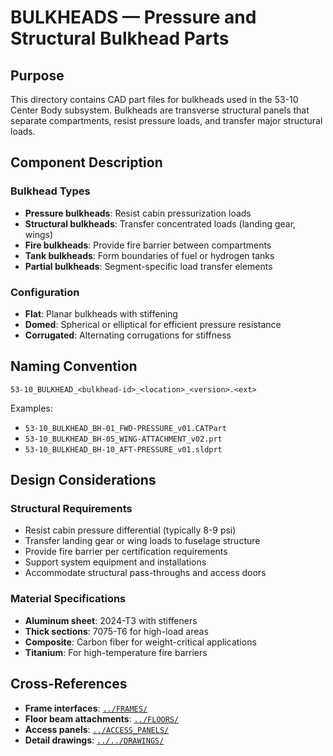 # BULKHEADS — Pressure and Structural Bulkhead Parts

## Purpose

This directory contains CAD part files for bulkheads used in the 53-10 Center Body subsystem. Bulkheads are transverse structural panels that separate compartments, resist pressure loads, and transfer major structural loads.

## Component Description

### Bulkhead Types
- **Pressure bulkheads**: Resist cabin pressurization loads
- **Structural bulkheads**: Transfer concentrated loads (landing gear, wings)
- **Fire bulkheads**: Provide fire barrier between compartments
- **Tank bulkheads**: Form boundaries of fuel or hydrogen tanks
- **Partial bulkheads**: Segment-specific load transfer elements

### Configuration
- **Flat**: Planar bulkheads with stiffening
- **Domed**: Spherical or elliptical for efficient pressure resistance
- **Corrugated**: Alternating corrugations for stiffness

## Naming Convention

```
53-10_BULKHEAD_<bulkhead-id>_<location>_<version>.<ext>
```

Examples:
- `53-10_BULKHEAD_BH-01_FWD-PRESSURE_v01.CATPart`
- `53-10_BULKHEAD_BH-05_WING-ATTACHMENT_v02.prt`
- `53-10_BULKHEAD_BH-10_AFT-PRESSURE_v01.sldprt`

## Design Considerations

### Structural Requirements
- Resist cabin pressure differential (typically 8-9 psi)
- Transfer landing gear or wing loads to fuselage structure
- Provide fire barrier per certification requirements
- Support system equipment and installations
- Accommodate structural pass-throughs and access doors

### Material Specifications
- **Aluminum sheet**: 2024-T3 with stiffeners
- **Thick sections**: 7075-T6 for high-load areas
- **Composite**: Carbon fiber for weight-critical applications
- **Titanium**: For high-temperature fire barriers

## Cross-References

- **Frame interfaces**: [`../FRAMES/`](../FRAMES/)
- **Floor beam attachments**: [`../FLOORS/`](../FLOORS/)
- **Access panels**: [`../ACCESS_PANELS/`](../ACCESS_PANELS/)
- **Detail drawings**: [`../../DRAWINGS/`](../../DRAWINGS/)
